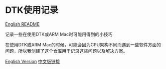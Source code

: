 # DTK使用记录
[English README](https://github.com/jdjingdian/DTK-Usage-Record/blob/master/README.md)

记录一些在使用DTK或ARM Mac时可能用得到的小技巧

在使用DTK或ARM Mac的时候，可能会因为CPU架构不同而遇到一些软件方面的问题，所以我创建了这个仓库用于记录这些问题以及解决方案。

[English Version](https://github.com/jdjingdian/DTK-Usage-Record/blob/master/Record.md)
[中文版链接](https://github.com/jdjingdian/DTK-Usage-Record/blob/master/Record-CN.md)

